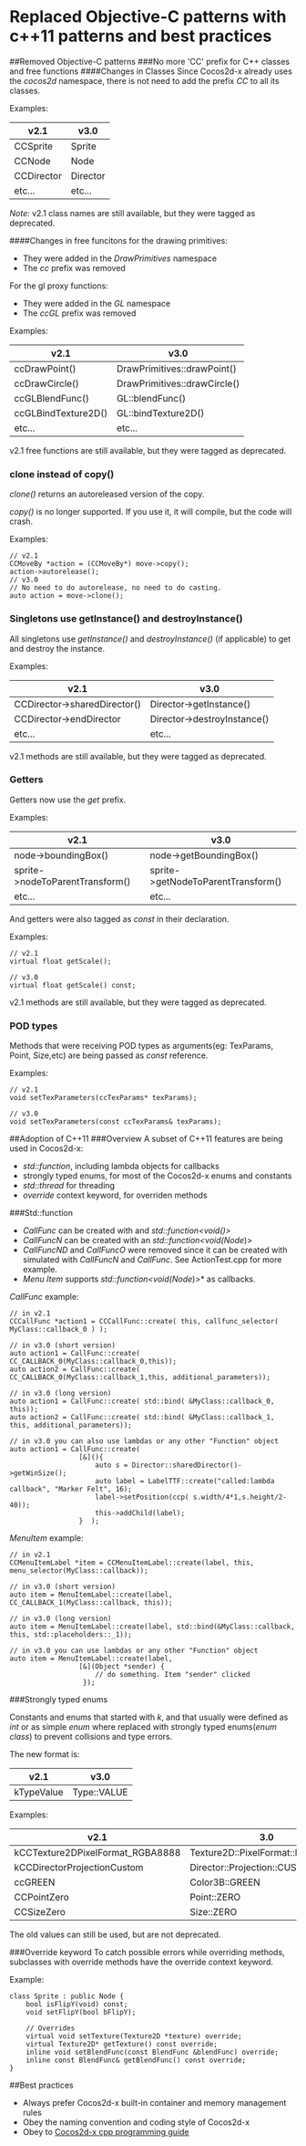 # Replaced Objective-C patterns with c++11 patterns and best practices

##Removed Objective-C patterns
###No more 'CC' prefix for C++ classes and free functions
####Changes in Classes
Since Cocos2d-x already uses the *cocos2d* namespace, there is not need to add the prefix *CC* to all its classes.

Examples:

|v2.1|v3.0|
|---|---|
|CCSprite|Sprite|
|CCNode|Node|
|CCDirector|Director|
|etc...|etc...|

*Note:* v2.1 class names are still available, but they were tagged as deprecated.

####Changes in free funcitons
for the drawing primitives:

- They were added in the *DrawPrimitives* namespace
- The *cc* prefix was removed

For the gl proxy functions:

- They were added in the *GL* namespace
- The *ccGL* prefix was removed

Examples:


|v2.1|v3.0|
|---|---|
|ccDrawPoint()|DrawPrimitives::drawPoint()|
|ccDrawCircle()|DrawPrimitives::drawCircle()|
|ccGLBlendFunc()|GL::blendFunc()|
|ccGLBindTexture2D()|GL::bindTexture2D()|
|etc...|etc...|

v2.1 free functions are still available, but they were tagged as deprecated.

### clone instead of copy()
*clone()* returns an autoreleased version of the copy.

*copy()* is no longer supported. If you use it, it will compile, but the code will crash.

Examples:

```
// v2.1
CCMoveBy *action = (CCMoveBy*) move->copy();
action->autorelease();
// v3.0
// No need to do autorelease, no need to do casting.
auto action = move->clone();
```
### Singletons use getInstance() and destroyInstance()
All singletons use *getInstance()* and *destroyInstance()* (if applicable) to get and destroy the instance.

Examples:

|v2.1|v3.0|
|---|---|
|CCDirector->sharedDirector()|Director->getInstance()|
|CCDirector->endDirector|Director->destroyInstance()|
|etc...|etc...|

v2.1 methods are still available, but they were tagged as deprecated.


### Getters
Getters now use the *get* prefix.

Examples:


|v2.1|v3.0|
|---|---|
|node->boundingBox()|node->getBoundingBox()|
|sprite->nodeToParentTransform()|sprite->getNodeToParentTransform()|
|etc...|etc...|

And getters were also tagged as *const* in their declaration.

Examples:

```
// v2.1
virtual float getScale();

// v3.0
virtual float getScale() const;
```
v2.1 methods are still available, but they were tagged as deprecated.


### POD types
Methods that were receiving POD types as arguments(eg: TexParams, Point, Size,etc) are being passed as *const* reference.

Examples:

```
// v2.1
void setTexParameters(ccTexParams* texParams);

// v3.0
void setTexParameters(const ccTexParams& texParams);
```


##Adoption of C++11
###Overview
A subset of C++11 features are being used in Cocos2d-x:

- *std::function*, including lambda objects for callbacks
- strongly typed enums, for most of the Cocos2d-x enums and constants
- *std::thread* for threading
- *override* context keyword, for overriden methods

###Std::function

- *CallFunc* can be created with and *std::function<void()>*
- *CallFuncN* can be created with an *std::function<void(Node*)>
- *CallFuncND* and *CallFuncO* were removed since it can be created with simulated with *CallFuncN* and *CallFunc*. See ActionTest.cpp for more example.
- *Menu Item* supports *std::function<void(Node*)>* as callbacks.

*CallFunc* example:

```
// in v2.1
CCCallFunc *action1 = CCCallFunc::create( this, callfunc_selector( MyClass::callback_0 ) );

// in v3.0 (short version)
auto action1 = CallFunc::create( CC_CALLBACK_0(MyClass::callback_0,this));
auto action2 = CallFunc::create( CC_CALLBACK_0(MyClass::callback_1,this, additional_parameters));

// in v3.0 (long version)
auto action1 = CallFunc::create( std::bind( &MyClass::callback_0, this));
auto action2 = CallFunc::create( std::bind( &MyClass::callback_1, this, additional_parameters));

// in v3.0 you can also use lambdas or any other "Function" object
auto action1 = CallFunc::create( 
                 [&](){
                     auto s = Director::sharedDirector()->getWinSize();
                     auto label = LabelTTF::create("called:lambda callback", "Marker Felt", 16);
                     label->setPosition(ccp( s.width/4*1,s.height/2-40));
                     this->addChild(label);
                 }  );
```

*MenuItem* example:

```
// in v2.1
CCMenuItemLabel *item = CCMenuItemLabel::create(label, this, menu_selector(MyClass::callback));

// in v3.0 (short version)
auto item = MenuItemLabel::create(label, CC_CALLBACK_1(MyClass::callback, this));

// in v3.0 (long version)
auto item = MenuItemLabel::create(label, std::bind(&MyClass::callback, this, std::placeholders::_1));

// in v3.0 you can use lambdas or any other "Function" object
auto item = MenuItemLabel::create(label, 
                 [&](Object *sender) {
                     // do something. Item "sender" clicked
                  });
```

###Strongly typed enums

Constants and enums that started with *k*, and that usually were defined as *int* or as simple *enum* where replaced with strongly typed enums(*enum class*) to prevent collisions and type errors.

The new format is:

|v2.1|v3.0|
|---|---|
|kTypeValue|Type::VALUE|

Examples:

|v2.1|3.0|
|---|---|
|kCCTexture2DPixelFormat_RGBA8888|Texture2D::PixelFormat::RGBA8888|
|kCCDirectorProjectionCustom|Director::Projection::CUSTOM|
|ccGREEN|Color3B::GREEN|
|CCPointZero|Point::ZERO|
|CCSizeZero|Size::ZERO|

The old values can still be used, but are not deprecated.

###Override keyword
To catch possible errors while overriding methods, subclasses with override methods have the override context keyword.

Example:

```
class Sprite : public Node {
    bool isFlipY(void) const;
    void setFlipY(bool bFlipY);

    // Overrides
    virtual void setTexture(Texture2D *texture) override;
    virtual Texture2D* getTexture() const override;
    inline void setBlendFunc(const BlendFunc &blendFunc) override;
    inline const BlendFunc& getBlendFunc() const override;
}
```

##Best practices

- Always prefer Cocos2d-x built-in container and memory management rules
- Obey the naming convention and coding style of Cocos2d-x
- Obey to [Cocos2d-x cpp programming guide](../cpp_coding_style/en.md)
